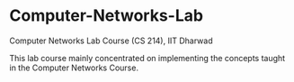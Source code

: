 # Computer-Networks-Lab
Computer Networks Lab Course (CS 214), IIT Dharwad

This lab course mainly concentrated on implementing the concepts taught in the Computer Networks Course.
